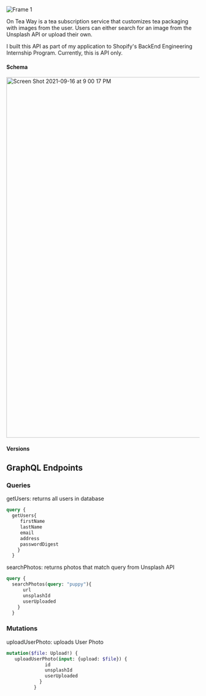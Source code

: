 ![Frame 1](https://user-images.githubusercontent.com/70981102/133642726-e629b398-335c-4cdd-a576-bcaec0fbfd5a.png)

On Tea Way is a tea subscription service that customizes tea packaging with images from the user. Users can either search for an image from the Unsplash API or upload their own. 

I built this API as part of my application to Shopify's BackEnd Engineering Internship Program. Currently, this is API only. 

#### Schema 
<img width="940" alt="Screen Shot 2021-09-16 at 9 00 17 PM" src="https://user-images.githubusercontent.com/70981102/133783814-1bf10226-94ff-4f3c-8254-00ab42e307ef.png">

#### Versions



## GraphQL Endpoints 

### Queries 
getUsers: returns all users in database 
``` graphql 
query {
  getUsers{
     firstName
     lastName
     email
     address
     passwordDigest
    }
  }
```

searchPhotos: returns photos that match query from Unsplash API

``` graphql 
query {
  searchPhotos(query: "puppy"){
      url
      unsplashId
      userUploaded
    }
  }
```
### Mutations

uploadUserPhoto: uploads User Photo 

``` graphql 
mutation($file: Upload!) {
   uploadUserPhoto(input: {upload: $file}) {
              id
              unsplashId
              userUploaded
            }
          }
```
